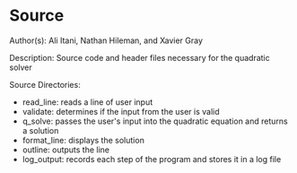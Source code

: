 # Source

<p>Author(s): Ali Itani, Nathan Hileman, and Xavier Gray</p>

<p>Description: Source code and header files necessary for the quadratic solver</p>

Source Directories:
<ul>
    <li>read_line:      reads a line of user input</li>
    <li>validate:       determines if the input from the user is valid</li>
    <li>q_solve:        passes the user's input into the quadratic equation and returns a solution</li>
    <li>format_line:    displays the solution</li>
    <li>outline:        outputs the line</li>
    <li>log_output:     records each step of the program and stores it in a log file</li>
</ul>